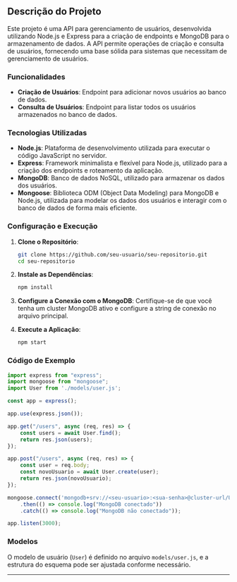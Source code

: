 ## Descrição do Projeto

Este projeto é uma API para gerenciamento de usuários, desenvolvida utilizando Node.js e Express para a criação de endpoints e MongoDB para o armazenamento de dados. A API permite operações de criação e consulta de usuários, fornecendo uma base sólida para sistemas que necessitam de gerenciamento de usuários.

### Funcionalidades

- **Criação de Usuários**: Endpoint para adicionar novos usuários ao banco de dados.
- **Consulta de Usuários**: Endpoint para listar todos os usuários armazenados no banco de dados.

### Tecnologias Utilizadas

- **Node.js**: Plataforma de desenvolvimento utilizada para executar o código JavaScript no servidor.
- **Express**: Framework minimalista e flexível para Node.js, utilizado para a criação dos endpoints e roteamento da aplicação.
- **MongoDB**: Banco de dados NoSQL, utilizado para armazenar os dados dos usuários.
- **Mongoose**: Biblioteca ODM (Object Data Modeling) para MongoDB e Node.js, utilizada para modelar os dados dos usuários e interagir com o banco de dados de forma mais eficiente.

### Configuração e Execução

1. **Clone o Repositório**:
   ```bash
   git clone https://github.com/seu-usuario/seu-repositorio.git
   cd seu-repositorio
   ```

2. **Instale as Dependências**:
   ```bash
   npm install
   ```

3. **Configure a Conexão com o MongoDB**:
   Certifique-se de que você tenha um cluster MongoDB ativo e configure a string de conexão no arquivo principal.

4. **Execute a Aplicação**:
   ```bash
   npm start
   ```

### Código de Exemplo

```javascript
import express from "express";
import mongoose from "mongoose";
import User from './models/user.js'; 

const app = express();

app.use(express.json());

app.get("/users", async (req, res) => {
    const users = await User.find();
    return res.json(users);
});

app.post("/users", async (req, res) => {
    const user = req.body;
    const novoUsuario = await User.create(user);
    return res.json(novoUsuario);
});

mongoose.connect('mongodb+srv://<seu-usuario>:<sua-senha>@cluster-url/Users?retryWrites=true&w=majority&appName=Users')
    .then(() => console.log("MongoDB conectado"))
    .catch(() => console.log("MongoDB não conectado"));

app.listen(3000);
```

### Modelos

O modelo de usuário (`User`) é definido no arquivo `models/user.js`, e a estrutura do esquema pode ser ajustada conforme necessário.

---
